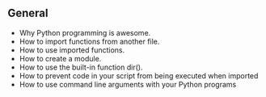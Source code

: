 ##  General

- Why Python programming is awesome.
- How to import functions from another file.
- How to use imported functions.
- How to create a module.
- How to use the built-in function dir().
- How to prevent code in your script from being executed when imported
- How to use command line arguments with your Python programs
